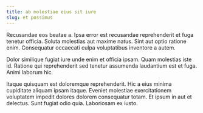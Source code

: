 ```yaml
---
title: ab molestiae eius sit iure
slug: et possimus
---
```


Recusandae eos beatae a. Ipsa error est recusandae reprehenderit et fuga tenetur officia. Soluta molestias aut maxime natus. Sint aut optio ratione enim. Consequatur occaecati culpa voluptatibus inventore a autem.

Dolor similique fugiat iure unde enim et officia ipsam. Quam molestias iste id. Ratione qui reprehenderit sed tenetur assumenda laudantium est et fuga. Animi laborum hic.

Itaque quisquam est doloremque reprehenderit. Hic a eius minima cupiditate aliquam ipsam itaque. Eveniet molestiae exercitationem voluptatem impedit dolores dolorem consequatur totam. Et ipsum in aut et delectus. Sunt fugiat odio quia. Laboriosam ex iusto.

